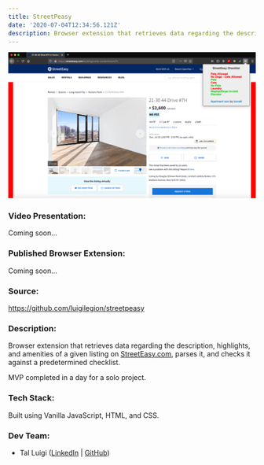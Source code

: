 ```yaml
---
title: StreetPeasy
date: '2020-07-04T12:34:56.121Z'
description: Browser extension that retrieves data regarding the description, highlights, and amenities of a given listing on StreetEasy.com, parses it, and checks it against a predetermined checklist.
---
```


![StreetPeasy Screenshot](./streetpeasy.png)

### Video Presentation:

Coming soon...

### Published Browser Extension:

Coming soon...

### Source:

https://github.com/luigilegion/streetpeasy

### Description:

Browser extension that retrieves data regarding the description, highlights, and amenities of a given listing on [StreetEasy.com](https://streeteasy.com), parses it, and checks it against a predetermined checklist.

MVP completed in a day for a solo project.

### Tech Stack:

Built using Vanilla JavaScript, HTML, and CSS.

### Dev Team:

- Tal Luigi ([LinkedIn](https://www.linkedin.com/in/talluigi) | [GitHub](https://github.com/luigilegion))
